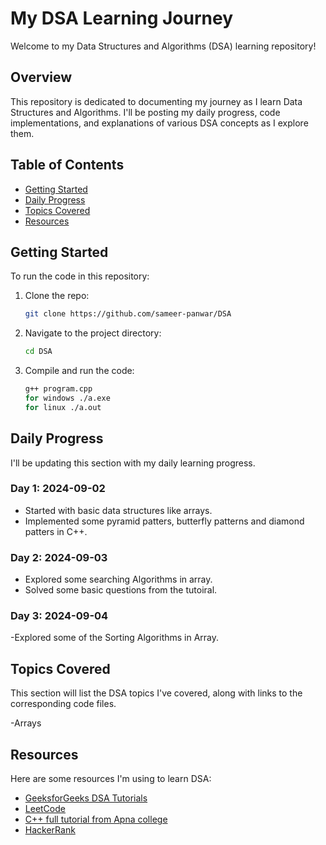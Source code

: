 # My DSA Learning Journey

Welcome to my Data Structures and Algorithms (DSA) learning repository! 

## Overview

This repository is dedicated to documenting my journey as I learn Data Structures and Algorithms. I'll be posting my daily progress, code implementations, and explanations of various DSA concepts as I explore them.

## Table of Contents

- [Getting Started](#getting-started)
- [Daily Progress](#daily-progress)
- [Topics Covered](#topics-covered)
- [Resources](#resources)

## Getting Started

To run the code in this repository:

1. Clone the repo:
    ```bash
    git clone https://github.com/sameer-panwar/DSA
    ```
2. Navigate to the project directory:
    ```bash
    cd DSA
    ```
3. Compile and run the code:
    ```bash
    g++ program.cpp
    for windows ./a.exe
    for linux ./a.out
    ```

## Daily Progress

I'll be updating this section with my daily learning progress.

### Day 1: 2024-09-02
- Started with basic data structures like arrays.
- Implemented some pyramid patters, butterfly patterns and diamond patters in C++.

### Day 2: 2024-09-03
- Explored some searching Algorithms in array.
- Solved some basic questions from the tutoiral.

### Day 3: 2024-09-04
-Explored some of the Sorting Algorithms in Array.




## Topics Covered

This section will list the DSA topics I've covered, along with links to the corresponding code files.

-Arrays



## Resources

Here are some resources I'm using to learn DSA:

- [GeeksforGeeks DSA Tutorials](https://www.geeksforgeeks.org/data-structures/)
- [LeetCode](https://leetcode.com/)
- [C++ full tutorial from Apna college](https://www.youtube.com/playlist?list=PLfqMhTWNBTe0b2nM6JHVCnAkhQRGiZMSJ)
- [HackerRank](https://www.hackerrank.com/domains/data-structures)
